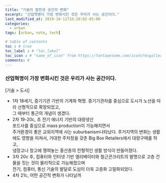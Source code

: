```yaml
---
title: "기술의 발전과 공간의 변화"
excerpt: "산업혁명이 가장 변화시킨 것은 우리가 사는 공간이다."
last_modified_at: 2019-10-11T16:20:02-05:00
categories:
  - urban
tags: [urban, note, tech]

# table of contents
toc : # true
toc_label : # "toc_label"
toc_icon : # "name_of_icon" from https://fontawesome.com/icons?d=gallery&s=solid&m=free
comments: #
---
```


### 산업혁명이 가장 변화시킨 것은 우리가 사는 공간이다.  
[기술 > 도시]
- 1차 18세기, 증기기관 기반의 기계화 혁명. 
증기기관차를 중심으로 도시가 노선을 따라 선형적으로 확장되었고,  
그 때부터 통근의 개념이 생겼다.
- 2차 19-20c, 초 전기 에너지 기반의 대량생산  
포드사를 중심으로 mass production이 가능해지면서  
주거환경이 좋은 교외지역에 사는 suburbanism나타났다.
주거지역의 변화는 생활에도 영향을 미쳐서, 
거대한 주차장을 갖춘 Big Box Retailers에서 대량구매를 하고,  
냉장고나 창고에 쟁여놓는 중산층의 전형적인 생활 방식이 만들어졌다.
- 3차 20c 후, 컴퓨터와 인터넷 기반
엘리베이터와 철근콘크리트의 발명으로 고층 건물을 짓는 것이 물리적으로 가능해졌으며  
전기, 컴퓨터, 통신 기술의 발달로 도심이 더욱 고층화 고밀화되었다.
- 4차 21c, 어떤 공간적 변화가 나타날까
